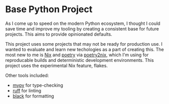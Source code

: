 # Base Python Project
As I come up to speed on the modern Python ecosystem, I thought I could save time and improve my tooling by creating a consistent base for future projects. This aims to provide opinionated defaults.

This project uses some projects that may not be ready for production use. I wanted to evaluate and learn new techologies as a part of creating this. The most new to me is [Nix](https://nixos.org/) and [poetry](https://python-poetry.org/) via [poetry2nix](https://github.com/nix-community/poetry2nix), which I'm using for reproducable builds and deterministic development environments. This project uses the experimental Nix feature, flakes.

Other tools included:
 - [mypy](https://www.mypy-lang.org/) for type-checking
 - [ruff](https://github.com/charliermarsh/ruff) for linting
 - [black](https://github.com/psf/black) for formatting

